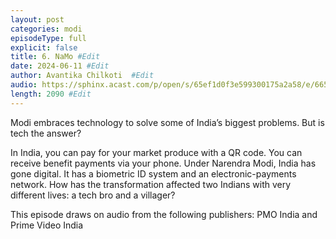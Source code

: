 ```yaml
---
layout: post
categories: modi
episodeType: full
explicit: false
title: 6. NaMo #Edit
date: 2024-06-11 #Edit
author: Avantika Chilkoti  #Edit
audio: https://sphinx.acast.com/p/open/s/65ef1d0f3e599300175a2a58/e/665dfcaafb3bf50013be6a35/media.mp3?tk=eyJ1aWQiOiJDQUFTIiwidGsiOiJxZTI1RFlmZCIsImFkcyI6ZmFsc2UsInNwb25zIjpmYWxzZSwidCI6IjJlODRlMDg2LTAyZTUtNGM4MS1iZjQwLTU4NzlkZWU5YjlmZCIsImluIjoiaHR0cHM6Ly9hdGVhbS1wZWdhc3VzLXB1YmxpYy1idWNrZXQtc3RhZ2luZy5zMy1ldS13ZXN0LTEuYW1hem9uYXdzLmNvbS9hdWRpby9pbnRyb19lbXB0eS5tcDMiLCJvdXQiOiJodHRwczovL2F0ZWFtLXBlZ2FzdXMtcHVibGljLWJ1Y2tldC1zdGFnaW5nLnMzLWV1LXdlc3QtMS5hbWF6b25hd3MuY29tL2F1ZGlvL291dHJvX2VtcHR5Lm1wMyIsInN0YXR1cyI6InByaXZhdGUifQ==&sig=W-BxOMv5EdU3OyJm3tykSM-JFtnvq2rflmt45puevdE #Edit
length: 2090 #Edit
---
```

Modi embraces technology to solve some of India’s biggest problems. But is tech the answer?

In India, you can pay for your market produce with a QR code. You can receive benefit payments via your phone. Under Narendra Modi, India has gone digital. It has a biometric ID system and an electronic-payments network. How has the transformation affected two Indians with very different lives: a tech bro and a villager?

This episode draws on audio from the following publishers: PMO India and Prime Video India